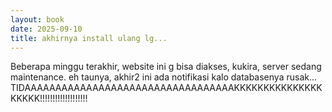 ```yaml
---
layout: book
date: 2025-09-10
title: akhirnya install ulang lg...
---
```


Beberapa minggu terakhir, website ini g bisa diakses, kukira, server sedang maintenance. eh taunya, akhir2 ini ada notifikasi kalo databasenya rusak...<br> TIDAAAAAAAAAAAAAAAAAAAAAAAAAAAAAAAAAAKKKKKKKKKKKKKKKKKKKK!!!!!!!!!!!!!!!!!!! <br>